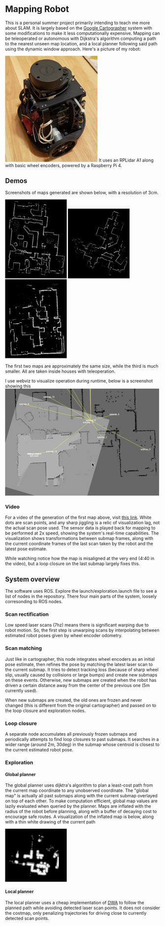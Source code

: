 # Mapping Robot
This is a personal summer project primarily intending to teach me more about SLAM. It is largely based on the [Google Cartographer](https://static.googleusercontent.com/media/research.google.com/en//pubs/archive/45466.pdf) system with some modifications to make it less computationally expensive. Mapping can be teleoperated or autonomous with Dijkstra's algorithm computing a path to the nearest unseen map location, and a local planner following said path using the dynamic window approach.
Here's a picture of my robot:

<img src="media/robot_pic.jpg" alt="robot_pic" width="300"/>
It uses an RPLidar A1 along with basic wheel encoders, powered by a Raspberry Pi 4.


## Demos
Screenshots of maps generated are shown below, with a resolution of 3cm.

<img src="media/bigmap.png" alt="map" width="200"/> <img src="media/medmap.png" alt="map" width="200"/> <img src="media/smallmap.png" alt="map" width="200"/>

The first two maps are approximately the same size, while the third is much smaller. All are taken inside houses with teleoperation.

I use webviz to visualize operation during runtime, below is a screenshot showing this
<img src="media/webvizscreen.png" alt="drawing" width="500"/>

### Video
For a video of the generation of the first map above, visit [this link](https://drive.google.com/file/d/13C1aurzlZVfCNlEuwEI1vrgi6UoBJ2Nx/view?usp=sharing). White dots are scan points, and any sharp jiggling is a relic of visualization lag, not the actual scan pose used. The sensor data is played back for mapping to be performed at 2x speed, showing the system's real-time capabilities. The visualization shows transformations between submap frames, along with the current coordinate frames of the last scan taken by the robot and the latest pose estimate.

While watching notice how the map is misaligned at the very end (4:40 in the video), but a loop closure on the last submap largely fixes this.

## System overview
The software uses ROS. Explore the launch/exploration.launch file to see a list of nodes in the repository. There four main parts of the system, loosely corresonding to ROS nodes.
### Scan rectification
Low speed laser scans (7hz) means there is significant warping due to robot motion. So, the first step is unwarping scans by interpolating between estimated robot poses given by wheel encoder odometry. 
### Scan matching
Just like in cartographer, this node integrates wheel encoders as an initial pose estimate, then refines the pose by matching the latest laser scan to the current submap. It tries to detect tracking loss (because of sharp wheel slip, usually caused by collisions or large bumps) and create new submaps on these events. Otherwise, new submaps are created when the robot has driven a certain distance away from the center of the previous one (5m currently used).

When new submaps are created, the old ones are frozen and never changed (this is different from the original cartographer) and passed on to the loop closure and exploration nodes.
### Loop closure
A separate node accumulates all previously frozen submaps and periodically attempts to find loop closures to past submaps. It searches in a wider range (around 2m, 30deg) in the submap whose centroid is closest to the current estimated robot pose.
### Exploration
#### Global planner
The global planner uses dijktra's algorithm to plan a least-cost path from the current map coordinate to any unobserved coordinate. The "global map" is actually all past submaps along with the current submap overlayed on top of each other. To make computation efficient, global map values are lazily evaluated when queried by the planner. Maps are inflated with the radius of the robot before planning, along with a buffer of decaying cost to encourage safe routes.
A visualization of the inflated map is below, along with a thin white drawing of the current path

<img src="media/inflatedmap.png" alt="inflated" width="200"/>

#### Local planner
The local planner uses a cheap implementation of [DWA](http://www4.cs.umanitoba.ca/~jacky/Teaching/Courses/74.795-LocalVision/ReadingList/fox97dynamic.pdf) to follow the planned path while avoiding detected laser scan points. It does not consider the costmap, only penalizing trajectories for driving close to currently detected scan points.
